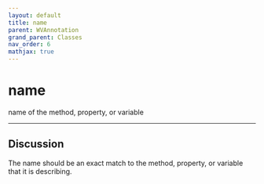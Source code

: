 ```yaml
---
layout: default
title: name
parent: WVAnnotation
grand_parent: Classes
nav_order: 6
mathjax: true
---
```


#  name

name of the method, property, or variable


---

## Discussion

  The name should be an exact match to the method, property, or
  variable that it is describing.
  
